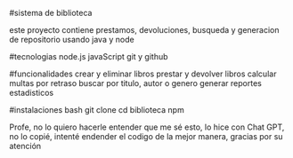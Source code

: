 #sistema de biblioteca

este proyecto contiene prestamos, devoluciones, busqueda y generacion de repositorio usando java y node

#tecnologias
node.js
javaScript
git y github

#funcionalidades
crear y eliminar libros
prestar y devolver libros
calcular multas por retraso
buscar por titulo, autor o genero
generar reportes estadisticos

#instalaciones 
bash
git clone
cd biblioteca
npm

Profe, no lo quiero hacerle entender que me sé esto, lo hice con Chat GPT, no lo copié, intenté endender el codigo de la mejor manera, gracias por su atención

